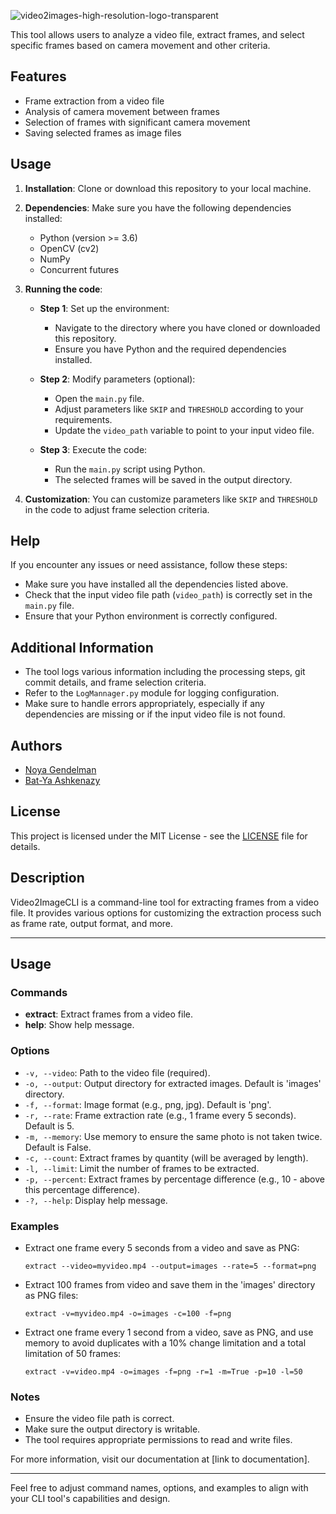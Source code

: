
![video2images-high-resolution-logo-transparent](https://github.com/Noya-G/video2Images/assets/73538626/ee8297e9-1b3b-424c-a14e-dc3c37a775ab)


This tool allows users to analyze a video file, extract frames, and select specific frames based on camera movement and other criteria.

## Features

- Frame extraction from a video file
- Analysis of camera movement between frames
- Selection of frames with significant camera movement
- Saving selected frames as image files

## Usage

1. **Installation**: Clone or download this repository to your local machine.

2. **Dependencies**: Make sure you have the following dependencies installed:
   - Python (version >= 3.6)
   - OpenCV (cv2)
   - NumPy
   - Concurrent futures

3. **Running the code**:

    - **Step 1**: Set up the environment:
        - Navigate to the directory where you have cloned or downloaded this repository.
        - Ensure you have Python and the required dependencies installed.

    - **Step 2**: Modify parameters (optional):
        - Open the `main.py` file.
        - Adjust parameters like `SKIP` and `THRESHOLD` according to your requirements.
        - Update the `video_path` variable to point to your input video file.

    - **Step 3**: Execute the code:
        - Run the `main.py` script using Python.
        - The selected frames will be saved in the output directory.

4. **Customization**: You can customize parameters like `SKIP` and `THRESHOLD` in the code to adjust frame selection criteria.

## Help

If you encounter any issues or need assistance, follow these steps:

- Make sure you have installed all the dependencies listed above.
- Check that the input video file path (`video_path`) is correctly set in the `main.py` file.
- Ensure that your Python environment is correctly configured.

## Additional Information

- The tool logs various information including the processing steps, git commit details, and frame selection criteria.
- Refer to the `LogMannager.py` module for logging configuration.
- Make sure to handle errors appropriately, especially if any dependencies are missing or if the input video file is not found.

## Authors
- [Noya Gendelman](https://github.com/Noya-G)
- [Bat-Ya Ashkenazy](https://github.com/batya1999)

## License

This project is licensed under the MIT License - see the [LICENSE](LICENSE) file for details.



## Description
Video2ImageCLI is a command-line tool for extracting frames from a video file. It provides various options for customizing the extraction process such as frame rate, output format, and more.


---

## Usage

### Commands
- **extract**: Extract frames from a video file.
- **help**: Show help message.

### Options
- `-v, --video`: Path to the video file (required).
- `-o, --output`: Output directory for extracted images. Default is 'images' directory.
- `-f, --format`: Image format (e.g., png, jpg). Default is 'png'.
- `-r, --rate`: Frame extraction rate (e.g., 1 frame every 5 seconds). Default is 5.
- `-m, --memory`: Use memory to ensure the same photo is not taken twice. Default is False.
- `-c, --count`: Extract frames by quantity (will be averaged by length).
- `-l, --limit`: Limit the number of frames to be extracted.
- `-p, --percent`: Extract frames by percentage difference (e.g., 10 - above this percentage difference).
- `-?, --help`: Display help message.

### Examples
- Extract one frame every 5 seconds from a video and save as PNG:
  ```
  extract --video=myvideo.mp4 --output=images --rate=5 --format=png
  ```
- Extract 100 frames from video and save them in the 'images' directory as PNG files:
  ```
  extract -v=myvideo.mp4 -o=images -c=100 -f=png
  ```
- Extract one frame every 1 second from a video, save as PNG, and use memory to avoid duplicates with a 10% change limitation and a total limitation of 50 frames:
  ```
  extract -v=video.mp4 -o=images -f=png -r=1 -m=True -p=10 -l=50
  ```

### Notes
- Ensure the video file path is correct.
- Make sure the output directory is writable.
- The tool requires appropriate permissions to read and write files.

For more information, visit our documentation at [link to documentation].

---

Feel free to adjust command names, options, and examples to align with your CLI tool's capabilities and design.
```
